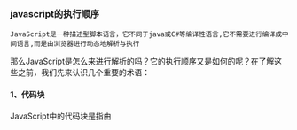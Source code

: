 ### javascript的执行顺序
```
JavaScript是一种描述型脚本语言，它不同于java或C#等编译性语言,它不需要进行编译成中间语言,而是由浏览器进行动态地解析与执行
```

那么JavaScript是怎么来进行解析的吗？它的执行顺序又是如何的呢？在了解这些之前，我们先来认识几个重要的术语：
 
#### 1、代码块
JavaScript中的代码块是指由<script>标签分割的代码段。例如：
 
```
<script type="text/javascript">
      alert("这是代码块一");
</script>
<script type="text/javascript">
      alert("这是代码块二");
</script>
```
 
JS是按照代码块来进行编译和执行的，`代码块间相互独立，但变量和方法共享。`什么意思呢? 举个例子，你就明白了：
 
```
<script type="text/javascript">
      alert(str);//因为没有定义str，所以浏览器会出错，下面的不能运行
      alert("我是代码块一");//没有运行到这里
      var test = "我是代码块一变量";
</script>
<script type="text/javascript">
      alert("我是代码块二"); //这里有运行到
      alert(test); //弹出"我是代码块一变量"
</script>
```
上面的代码中代码块一中运行报错，但不影响代码块二的执行，这就是代码块间的独立性，
而代码块二中能调用到代码一中的变量，则是块间共享性。
 
#### 2、声明式函数与赋值式函数

JS中的函数定义分为两种：`声明式函数`与`赋值式函数`。
 
```
<script type="text/javascript">
     function Fn(){ //声明式函数
 
     }
 
     var Fn = function{  //赋值式函数
 
     }
</script>
```

声明式函数与赋值式函数的区别在于：在JS的`预编译`期，声明式函数将会先被提取出来，然后才按顺序执行js代码。
 
#### 3、预编译期与执行期
 
事实上，JS的解析过程分为两个阶段：`预编译期(预处理)`与`执行期`。
```
预编译期JS会对本代码块中的所有声明的变量和函数进行处理（类似与C语言的编译），
但需要注意的是此时处理函数的只是声明式函数，而且变量也只是进行了声明但未进行初始化以及赋值。
```
 
```
<script type="text/javascript">
     Fn();  //执行结果："执行了函数2",同名函数后者会覆盖前者
     function Fn(){ //函数1
        alert("执行了函数1");
     }
 
     function Fn(){  //函数2
        alert("执行了函数2");
     }
</script>  
<script type="text/javascript">
      Fn();  //执行结果："执行了声明式函数",在预编译期声明函数及被处理了，所以即使Fn()调用函数放在声明函数前也能执行。
      function Fn(){ //声明式函数
         alert("执行了声明式函数");
      }
 
      var Fn = function(){  //赋值式函数
         alert("执行了赋值式函数");
      }
</script>
 
//代码块一
<script type="text/javascript">
      alert(str);//浏览器报错,但并没有弹出信息窗
</script>
//代码块二
<script type="text/javascript">
      alert(str); //弹窗"undefined"
      var str = "aaa";
</script>
//js在预处理期对变量进行了声明处理,但是并没有进行初始化与赋值，所以导致代码块二中的变量是unfiened的，
而代码一中的变量是完全不存在的，所以浏览器报错。
```
 
理解了上面的几个术语，相信大家对JS的运行机制已经有了个大概的印象了，现在我们来看个例子：
 
```
<script type="text/javascript">
      Fn();  //浏览器报错:"undefined"
</script>

<script type="text/javascript">
      function Fn(){ //函数1
          alert("执行了函数1");
      }
</script>
```
为什么运行上面的代码浏览器会报错呢？声明函数不是会在预处理期就会被处理了吗，怎么还会找不到Fn()函数呢？
其实这是一个理解误点，我们上面说了JS引擎是按照代码块来顺序执行的，
其实`完整的说应该是按照代码块来进行预处理和执行的`，也就是说
`预处理的只是执行到的代码块的声明函数和变量，而对于还未加载的代码块，是没法进行预处理的`，这也是边编译边处理的核心所在。
 
#### 总结整理下：
代码如下:
```
　　step 1.  读入第一个代码块。
　　step 2.  做语法分析，有错则报语法错误（比如括号不匹配等），并跳转到step5。
　　step 3.  对var变量和function定义做“预编译处理”（永远不会报错的，因为只解析正确的声明）。
　　step 4.  执行代码段，有错则报错（比如变量未定义）。
　　step 5.  如果还有下一个代码段，则读入下一个代码段，重复step2。
　　step6. 结束。
```
 
而根据HTML文档流的执行顺序，需要在页面元素渲染前执行的js代码应该放在<body>前面的<script>代码块中，
而需要在页面元素加载完后的js放在</body>元素后面，body标签的onload事件是在最后执行的。
```
<script type="text/javascript">
    alert("first");
    function Fn(){
     alert("third");
    }
</script>
<body onload="Fn()">
 
</body>
<script type="text/javascript">
    alert("second");
</script>
```